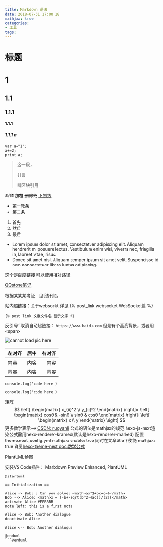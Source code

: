 ```yaml
---
title: Markdown 语法
date: 2018-07-31 17:00:18
mathjax: true
categories: 
- 工具
tags: 
---
```

标题
=====
# 1
## 1.1
### 1.1.1
#### 1.1.1
##### 1.1.1 a
```
var a="1";
a+=2;
print a;
```
>这一段，
><p>引言</p>
>叫区块引用

*斜体*
**加粗**
~~删除线~~
<u>下划线</u>
+ 第一教条
+ 第二条

1. 首先
6. 然后
3. 最后


*   Lorem ipsum dolor sit amet, consectetuer adipiscing elit.
Aliquam hendrerit mi posuere lectus. Vestibulum enim wisi,
viverra nec, fringilla in, laoreet vitae, risus.
*   Donec sit amet nisl. Aliquam semper ipsum sit amet velit.
Suspendisse id sem consectetuer libero luctus adipiscing.

这个是[百度链接](http://baidu.com/ "点击进入百度首页") 可以使用相对路径

[QQstone笔记](https://qqstone.github.io/qqsnote/ "进入笔记首页")

根据某某某考证，见[该刊][1](http://baidu.com/ )。

站内超链接：关于websockt 详见 {% post_link websocket WebSocket篇 %}
```
{% post_link 文章文件名 显示文字 %}
```
反引号\`\`取消自动超链接： `https://www.baidu.com` 但是有个高亮背景，或者用\<span>

![cannot load pic here](http://pic108.huitu.com/res/20180719/1301968_20180719100805887080_1.jpg "Light")

左对齐|居中|右对齐
:-----|:--:|-----:
内容|内容|内容
内容|内容|内容

`console.log('code here')`

```
console.log('code here')
```
矩阵
$$
\left[
 \begin{matrix}
   x_{ii}^2 \\
   y_{ij}^2
  \end{matrix}
  \right]=
 \left[
 \begin{matrix}
   cosθ & -sinθ \\
   sinθ & cosθ 
  \end{matrix}
  \right]·
  \left[
 \begin{matrix}
   x \\
   y 
  \end{matrix}
  \right]
$$
更多数学表示--> [CSDN: nuoyanli](https://blog.csdn.net/nuoyanli/article/details/96179976)
公式的语法是mathjax的规范 hexo-js-next渲染公式需用hexo-renderer-kramed(默认是hexo-renderer-marked)
配置theme\next\_config.yml   mathjax: enable: true
同时在文章title下使能 mathjax: true
详见[hexo-theme-next doc:数学公式](https://github.com/theme-next/hexo-theme-next/blob/master/docs/zh-CN/MATH.md)

[PlantUML绘图](https://zhuanlan.zhihu.com/p/147331550)

安装VS Code插件： Markdown Preview Enhanced, PlantUML

```plantuml
@startuml

== Initialization ==

Alice -> Bob: : Can you solve: <math>ax^2+bx+c=0</math>
Bob --> Alice: <math>x = (-b+-sqrt(b^2-4ac))/(2a)</math>
activate Alice #FFBBBB
note left: this is a first note

Alice -> Bob: Another dialogue
deactivate Alice

Alice <-- Bob: Another dialogue

@enduml
```@enduml